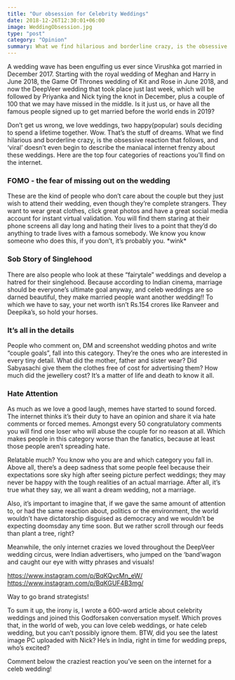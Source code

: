 ```yaml
---
title: "Our obsession for Celebrity Weddings"
date: 2018-12-26T12:30:01+06:00
image: WeddingObsession.jpg
type: "post"
category: "Opinion"
summary: What we find hilarious and borderline crazy, is the obsessive reaction that follows a celebrity wedding, and ‘viral’ doesn’t even begin to describe the maniacal internet frenzy about them.
---
```


A wedding wave has been engulfing us ever since Virushka got married in December 2017. Starting with the royal wedding of Meghan and Harry in June 2018, the Game Of Thrones wedding of Kit and Rose in June 2018, and now the DeepVeer wedding that took place just last week, which will be followed by Priyanka and Nick tying the knot in December, plus a couple of 100 that we may have missed in the middle. Is it just us, or have all the famous people signed up to get married before the world ends in 2019?

Don’t get us wrong, we love weddings, two happy(popular) souls deciding to spend a lifetime together. Wow. That’s the stuff of dreams. What we find hilarious and borderline crazy, is the obsessive reaction that follows, and ‘viral’ doesn’t even begin to describe the maniacal internet frenzy about these weddings. Here are the top four categories of reactions you’ll find on the internet.

<h3>FOMO - the fear of missing out on the wedding</h3>
These are the kind of people who don’t care about the couple but they just wish to attend their wedding, even though they’re complete strangers. They want to wear great clothes, click great photos and have a great social media account for instant virtual validation. You will find them staring at their phone screens all day long and hating their lives to a point that they’d do anything to trade lives with a famous somebody. We know you know someone who does this, if you don’t, it’s probably you. *wink*

<h3>Sob Story of Singlehood</h3>
There are also people who look at these “fairytale” weddings and develop a hatred for their singlehood. Because according to Indian cinema, marriage should be everyone’s ultimate goal anyway, and celeb weddings are so darned beautiful, they make married people want another wedding!! To which we have to say, your net worth isn’t Rs.154 crores like Ranveer and Deepika’s, so hold your horses.

<h3>It’s all in the details</h3>
People who comment on, DM and screenshot wedding photos and write “couple goals”, fall into this category. They’re the ones who are interested in every tiny detail. What did the mother, father and sister wear? Did Sabyasachi give them the clothes free of cost for advertising them? How much did the jewellery cost? It’s a matter of life and death to know it all.

<h3>Hate Attention</h3>
As much as we love a good laugh, memes have started to sound forced. The internet thinks it’s their duty to have an opinion and share it via hate comments or forced memes. Amongst every 50 congratulatory comments you will find one loser who will abuse the couple for no reason at all. Which makes people in this category worse than the fanatics, because at least those people aren’t spreading hate.

Relatable much? You know who you are and which category you fall in. Above all, there’s a deep sadness that some people feel because their expectations sore sky high after seeing picture perfect weddings; they may never be happy with the tough realities of an actual marriage. After all, it’s true what they say, we all want a dream wedding, not a marriage.

Also, it’s important to imagine that, if we gave the same amount of attention to, or had the same reaction about, politics or the environment, the world wouldn’t have dictatorship disguised as democracy and we wouldn’t be expecting doomsday any time soon. But we rather scroll through our feeds than plant a tree, right?

Meanwhile, the only internet crazies we loved throughout the DeepVeer wedding circus, were Indian advertisers, who jumped on the ‘band’wagon and caught our eye with witty phrases and visuals!

https://www.instagram.com/p/BqKQvcMn_eW/
https://www.instagram.com/p/BqKGUF4B3mg/

Way to go brand strategists!

To sum it up, the irony is, I wrote a 600-word article about celebrity weddings and joined this Godforsaken conversation myself. Which proves that, in the world of web, you can love celeb weddings, or hate celeb wedding, but you can’t possibly ignore them. BTW, did you see the latest image PC uploaded with Nick? He’s in India, right in time for wedding preps, who’s excited?

Comment below the craziest reaction you’ve seen on the internet for a celeb wedding!
